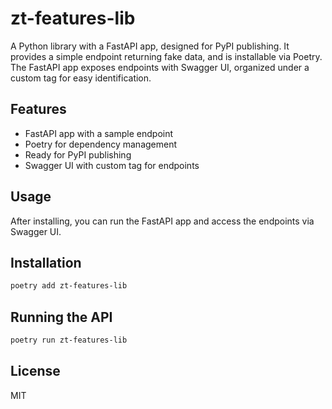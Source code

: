 # zt-features-lib

A Python library with a FastAPI app, designed for PyPI publishing. It provides a simple endpoint returning fake data, and is installable via Poetry. The FastAPI app exposes endpoints with Swagger UI, organized under a custom tag for easy identification.

## Features
- FastAPI app with a sample endpoint
- Poetry for dependency management
- Ready for PyPI publishing
- Swagger UI with custom tag for endpoints

## Usage
After installing, you can run the FastAPI app and access the endpoints via Swagger UI.

## Installation
```bash
poetry add zt-features-lib
```

## Running the API
```bash
poetry run zt-features-lib
```

## License
MIT
